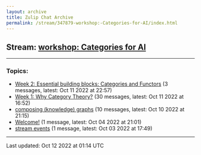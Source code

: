 ```yaml
---
layout: archive
title: Zulip Chat Archive
permalink: /stream/347879-workshop:-Categories-for-AI/index.html
---
```


## Stream: [workshop: Categories for AI](https://mattecapu.github.io/ct-zulip-archive/stream/347879-workshop:-Categories-for-AI/index.html)
---

### Topics:

* [Week 2: Essential building blocks: Categories and Functors](topic/topic_Week.202.3A.20Essential.20building.20blocks.3A.20Categories.20and.20Functors.html) (3 messages, latest: Oct 11 2022 at 22:57)
* [Week 1: Why Category Theory?](topic/topic_Week.201.3A.20Why.20Category.20Theory.3F.html) (30 messages, latest: Oct 11 2022 at 16:52)
* [composing (knowledge) graphs](topic/topic_composing.20(knowledge).20graphs.html) (10 messages, latest: Oct 10 2022 at 21:15)
* [Welcome!](topic/topic_Welcome!.html) (1 message, latest: Oct 04 2022 at 21:01)
* [stream events](topic/topic_stream.20events.html) (1 message, latest: Oct 03 2022 at 17:49)

<hr><p>Last updated: Oct 12 2022 at 01:14 UTC</p>
